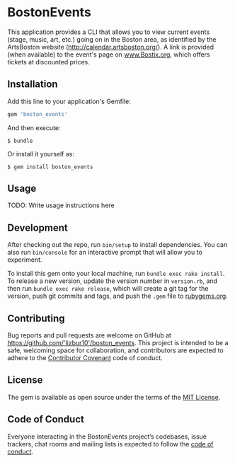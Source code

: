 # BostonEvents

This application provides a CLI that allows you to view current events (stage, music, art, etc.) going on in the Boston area, as identified by the ArtsBoston website (http://calendar.artsboston.org/). A link is provided (when available) to the event's page on www.Bostix.org, which offers tickets at discounted prices.

## Installation

Add this line to your application's Gemfile:

```ruby
gem 'boston_events'
```

And then execute:

    $ bundle

Or install it yourself as:

    $ gem install boston_events

## Usage

TODO: Write usage instructions here

## Development

After checking out the repo, run `bin/setup` to install dependencies. You can also run `bin/console` for an interactive prompt that will allow you to experiment.

To install this gem onto your local machine, run `bundle exec rake install`. To release a new version, update the version number in `version.rb`, and then run `bundle exec rake release`, which will create a git tag for the version, push git commits and tags, and push the `.gem` file to [rubygems.org](https://rubygems.org).

## Contributing

Bug reports and pull requests are welcome on GitHub at https://github.com/'lizbur10'/boston_events. This project is intended to be a safe, welcoming space for collaboration, and contributors are expected to adhere to the [Contributor Covenant](http://contributor-covenant.org) code of conduct.

## License

The gem is available as open source under the terms of the [MIT License](https://opensource.org/licenses/MIT).

## Code of Conduct

Everyone interacting in the BostonEvents project’s codebases, issue trackers, chat rooms and mailing lists is expected to follow the [code of conduct](https://github.com/'lizbur10'/boston_events/blob/master/CODE_OF_CONDUCT.md).

